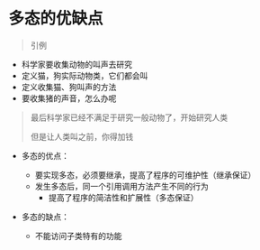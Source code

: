 # 多态的优缺点

> 引例

- 科学家要收集动物的叫声去研究
- 定义猫，狗实际动物类，它们都会叫
- 定义收集猫、狗叫声的方法
- 要收集猪的声音，怎么办呢















> 最后科学家已经不满足于研究一般动物了，开始研究人类
>
> 但是让人类叫之前，你得加钱













- 多态的优点：
  - 要实现多态，必须要继承，提高了程序的可维护性（继承保证）
  - 发生多态后，同一个引用调用方法产生不同的行为
    - 提高了程序的简洁性和扩展性（多态保证）









- 多态的缺点：
  - 不能访问子类特有的功能









